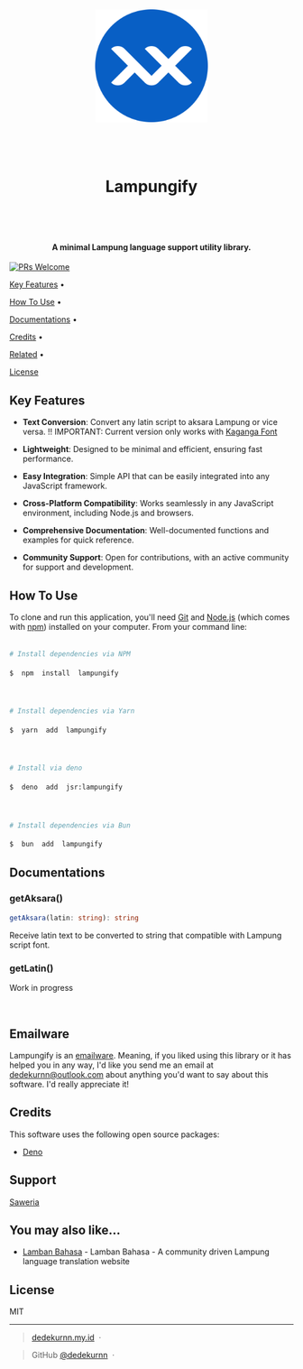 <h1  align="center">

<br>

<a  href="https://github.com/DedeKurnn/lampungify"><img  src="/assets/images/logo.png"  alt="Lampungify"  width="200"></a>

<br>

Lampungify

<br>

</h1>

<h4  align="center">A minimal Lampung language support utility library.</h4>

[![PRs Welcome](https://img.shields.io/badge/PRs-welcome-brightgreen.svg?style=flat-square)](http://makeapullrequest.com)

<p  align="center">

<a  href="#key-features">Key Features</a> •

<a  href="#how-to-use">How To Use</a> •

<a  href="#docs">Documentations</a> •

<a  href="#credits">Credits</a> •

<a  href="#related">Related</a> •

<a  href="#license">License</a>

</p>

## Key Features

- **Text Conversion**: Convert any latin script to aksara Lampung or vice versa.
  !! IMPORTANT: Current version only works with [Kaganga Font](https://aksaradinusantara.com/fonta/font/Kaganga_21?key=9e4d311c4c09970827bca94ab8d6fe1c)

- **Lightweight**: Designed to be minimal and efficient, ensuring fast performance.

- **Easy Integration**: Simple API that can be easily integrated into any JavaScript framework.

- **Cross-Platform Compatibility**: Works seamlessly in any JavaScript environment, including Node.js and browsers.

- **Comprehensive Documentation**: Well-documented functions and examples for quick reference.

- **Community Support**: Open for contributions, with an active community for support and development.

## How To Use

To clone and run this application, you'll need [Git](https://git-scm.com) and [Node.js](https://nodejs.org/en/download/) (which comes with [npm](http://npmjs.com)) installed on your computer. From your command line:

```bash

# Install dependencies via NPM

$  npm  install  lampungify



# Install dependencies via Yarn

$  yarn  add  lampungify



# Install via deno

$  deno  add  jsr:lampungify



# Install dependencies via Bun

$  bun  add  lampungify

```

## Documentations

### getAksara()

```ts
getAksara(latin: string): string
```

Receive latin text to be converted to string that compatible with Lampung script font.

### getLatin()

Work in progress

<br>

## Emailware

Lampungify is an [emailware](https://en.wiktionary.org/wiki/emailware). Meaning, if you liked using this library or it has helped you in any way, I'd like you send me an email at <dedekurnn@outlook.com> about anything you'd want to say about this software. I'd really appreciate it!

## Credits

This software uses the following open source packages:

- [Deno](https://deno.com/)

## Support

<a  href="https://saweria.co/dedekurnn"  target="_blank">Saweria</a>

## You may also like...

- [Lamban Bahasa](https://lambanbahasa.com) - Lamban Bahasa - A community driven Lampung language translation website

## License

MIT

---

> [dedekurnn.my.id](https://www.dedekurnn.my.id) &nbsp;&middot;&nbsp;

> GitHub [@dedekurnn](https://github.com/DedeKurnn) &nbsp;&middot;&nbsp;
